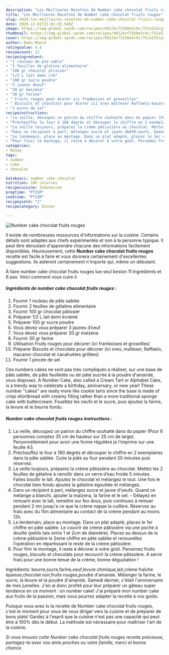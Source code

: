 ```yaml
---
description: "Les Meilleures Recettes de Number cake chocolat fruits rouges"
title: "Les Meilleures Recettes de Number cake chocolat fruits rouges"
slug: 4434-les-meilleures-recettes-de-number-cake-chocolat-fruits-rouges
date: 2020-12-01T21:01:33.548Z
image: https://img-global.cpcdn.com/recipes/9d124cf3358e5c9c/751x532cq70/number-cake-chocolat-fruits-rouges-photo-principale-de-la-recette.jpg
thumbnail: https://img-global.cpcdn.com/recipes/9d124cf3358e5c9c/751x532cq70/number-cake-chocolat-fruits-rouges-photo-principale-de-la-recette.jpg
cover: https://img-global.cpcdn.com/recipes/9d124cf3358e5c9c/751x532cq70/number-cake-chocolat-fruits-rouges-photo-principale-de-la-recette.jpg
author: Owen Moore
ratingvalue: 4.4
reviewcount: 12
recipeingredient:
- "1 rouleau de pte sable"
- "2 feuilles de glatine alimentaire"
- "100 gr chocolat ptissier"
- "1/2 L lait demi crm"
- "100 gr sucre poudre"
- "3 jaunes doeuf"
- "20 gr maizena"
- "30 gr farine"
- " Fruits rouges pour dcorer ici framboises et groseilles"
- " Biscuits et chocolats pour dcorer ici oreo malteser Raffaelo macaron chocolat et cacahutes grilles"
- "1 pince de sel"
recipeinstructions:
- "La veille, découpez un patron du chiffre souhaité dans du papier (Pour 6 personnes comptez 35 cm de hauteur sur 25 cm de large). Personnellement pour avoir une forme régulière je l’imprime sur une feuille A3."
- "Préchauffez le four à 180 degrés et découper le chiffre en 2 exemplaires dans la pâte sablée. Cuire la pâte au four pendant 20 minutes puis réservez."
- "La veille toujours, préparez la crème pâtissière au chocolat. Mettez les 2 feuilles de gélatine à ramollir dans un verre d’eau froide 5 minutes. Faites bouillir le lait. Ajoutez le chocolat et mélangez le tout. Une fois le chocolat bien fondu ajoutez la gélatine égouttée et mélangez."
- "Dans un récipient à part, mélangez sucre et jaune d&#39;oeufs. Quand ce mélange a blanchi, ajouter la maïzena, la farine et le sel. Délayez en remuant avec le lait, remettre sur feu doux, puis continuez à remuer pendant 2 mn jusqu&#39;a ce que la crème nappe la cuillère. Réservez au frais avec du film alimentaire au contact de la crème pendant au moins 12h."
- "Le lendemain, place au montage. Dans un plat adapté, placez le 1er chiffre en pâte sablée. Le couvrir de crème pâtissière via une poche à douille (petits tats entre 1 et 2cm de diamètre). Placez au dessus de la crème pâtissière le 2eme chiffre en pâte sablée et renouvellez l’opération en répartissant le reste de la crème pâtissière."
- "Pour finir le montage, il reste à décorer à votre goût. Parsemez fruits rouges, biscuits et chocolats pour recouvrir la crème pâtissière. A servir frais pour une bonne tenue de la crème, bonne dégustation !"
categories:
- Resep
tags:
- number
- cake
- chocolat

katakunci: number cake chocolat 
nutrition: 185 calories
recipecuisine: Indonesian
preptime: "PT35M"
cooktime: "PT33M"
recipeyield: "2"
recipecategory: Dinner

---
```



![Number cake chocolat fruits rouges](https://img-global.cpcdn.com/recipes/9d124cf3358e5c9c/751x532cq70/number-cake-chocolat-fruits-rouges-photo-principale-de-la-recette.jpg)

Il existe de nombreuses ressources d'informations sur la cuisine. Certains détails sont adaptés aux chefs expérimentés et non à la personne typique. Il peut être déroutant d'apprendre chacune des informations facilement disponibles. Heureusement, cette <strong> Number cake chocolat fruits rouges </strong> recette est facile à faire et vous donnera certainement d'excellentes suggestions. Ils aideront certainement n'importe qui, même un débutant.

<!--inarticleads1-->

À faire number cake chocolat fruits rouges tue seul besion 11 Ingrédients et 6 pas. Voici comment vous cuire il.

##### Ingrédients de number cake chocolat fruits rouges :

1. Fournir 1 rouleau de pâte sablée
1. Fournir 2 feuilles de gélatine alimentaire
1. Fournir 100 gr chocolat pâtissier
1. Préparer 1/2 L lait demi écrémé
1. Préparer 100 gr sucre poudre
1. Vous devez vous préparer 3 jaunes d’oeuf
1. Vous devez vous préparer 20 gr maizena
1. Fournir 30 gr farine
1. Utilisation  Fruits rouges pour décorer (ici framboises et groseilles)
1. Préparer  Biscuits et chocolats pour décorer (ici oreo, malteser, Raffaelo, macaron chocolat et cacahuètes grillées)
1. Fournir 1 pincée de sel


Ces numbers cakes ne sont pas très compliqués à réaliser, sur une base de pâte sablée, de pâte feuilletée ou de pâte sucrée à la poudre d&#39;amande, vous disposez. A Number Cake, also called a Cream Tart or Alphabet Cake, is a trendy way to celebrate a birthday, anniversary, or new year! These number &#34;cakes&#34; are really more like cookie tarts since the base is made of crisp shortbread with creamy filling rather than a more traditional sponge cake with buttercream. Fouettez les oeufs et le sucre, puis ajoutez la farine, la levure et le beurre fondu. 

<!--inarticleads2-->

##### Number cake chocolat fruits rouges instructions :

1. La veille, découpez un patron du chiffre souhaité dans du papier (Pour 6 personnes comptez 35 cm de hauteur sur 25 cm de large). Personnellement pour avoir une forme régulière je l’imprime sur une feuille A3.
1. Préchauffez le four à 180 degrés et découper le chiffre en 2 exemplaires dans la pâte sablée. Cuire la pâte au four pendant 20 minutes puis réservez.
1. La veille toujours, préparez la crème pâtissière au chocolat. Mettez les 2 feuilles de gélatine à ramollir dans un verre d’eau froide 5 minutes. Faites bouillir le lait. Ajoutez le chocolat et mélangez le tout. Une fois le chocolat bien fondu ajoutez la gélatine égouttée et mélangez.
1. Dans un récipient à part, mélangez sucre et jaune d&#39;oeufs. Quand ce mélange a blanchi, ajouter la maïzena, la farine et le sel. - Délayez en remuant avec le lait, remettre sur feu doux, puis continuez à remuer pendant 2 mn jusqu&#39;a ce que la crème nappe la cuillère. Réservez au frais avec du film alimentaire au contact de la crème pendant au moins 12h.
1. Le lendemain, place au montage. Dans un plat adapté, placez le 1er chiffre en pâte sablée. Le couvrir de crème pâtissière via une poche à douille (petits tats entre 1 et 2cm de diamètre). Placez au dessus de la crème pâtissière le 2eme chiffre en pâte sablée et renouvellez l’opération en répartissant le reste de la crème pâtissière.
1. Pour finir le montage, il reste à décorer à votre goût. Parsemez fruits rouges, biscuits et chocolats pour recouvrir la crème pâtissière. A servir frais pour une bonne tenue de la crème, bonne dégustation !


Ingrédients: beurre,sucre,farine,oeuf,levure chimique,lait,crème fraîche épaisse,chocolat noir,fruits rouges,poudre d&#39;amande. Mélanger la farine, le sucre, la levure et la poudre d&#39;amande. Samedi dernier, c&#39;était l&#39;anniversaire de mes jumelles. J&#39;en ai donc profité pour leur préparer un gâteau super tendance en ce moment : un number cake! J&#39;ai préparé mon number cake aux fruits de la passion, mais vous pourrez adapter la recette à vos goûts. 

<!--inarticleads1-->

<p>
Puisque vous avez lu la recette de Number cake chocolat fruits rouges, c'est le moment pour vous de vous diriger vers la cuisine et de préparer de bons plats! Gardez à l'esprit que la cuisine n'est pas une capacité qui peut être à 100% dès le début. La méthode est nécessaire pour maîtriser l'art de la cuisine.
</p>

<p>
<i>Si vous trouvez cette Number cake chocolat fruits rouges recette précieuse, partagez-la avec vos amis proches ou votre famille, merci et bonne chance.</i>
</p>
